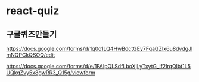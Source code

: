 # react-quiz

## 구글퀴즈만들기

https://docs.google.com/forms/d/1q0o1LQ4HwBdctGEy7FqaGZIx6u8dvdgJlmNQPCkQSOQ/edit

https://docs.google.com/forms/d/e/1FAIpQLSdfLboXjLyTxytG_If2lrqQIbt1L5UQkgZvy5x8gwRR3_Q15g/viewform
